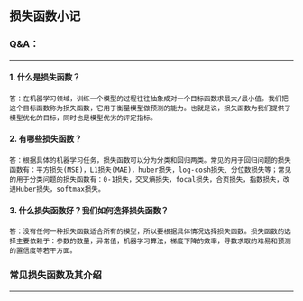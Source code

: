 ## 损失函数小记

### Q&A：
----
#### 1. 什么是损失函数？
    答：在机器学习领域，训练一个模型的过程往往抽象成对一个目标函数求最大/最小值。我们把这个目标函数称为损失函数，它用于衡量模型做预测的能力。也就是说，损失函数为我们提供了模型优化的目标，同时也是模型优劣的评定指标。
#### 2. 有哪些损失函数？
    答：根据具体的机器学习任务，损失函数可以分为分类和回归两类。常见的用于回归问题的损失函数有：平方损失(MSE)，L1损失(MAE)，huber损失，log-cosh损失、分位数损失等；常见的用于分类问题的损失函数有：0-1损失，交叉熵损失，focal损失，合页损失，指数损失，改进Huber损失，softmax损失。
#### 3. 什么损失函数好？我们如何选择损失函数？
    答：没有任何一种损失函数适合所有的模型，所以要根据具体情况选择损失函数。损失函数的选择主要依赖于：参数的数量，异常值，机器学习算法，梯度下降的效率，导数求取的难易和预测的置信度等若干方面。

### 常见损失函数及其介绍
----


